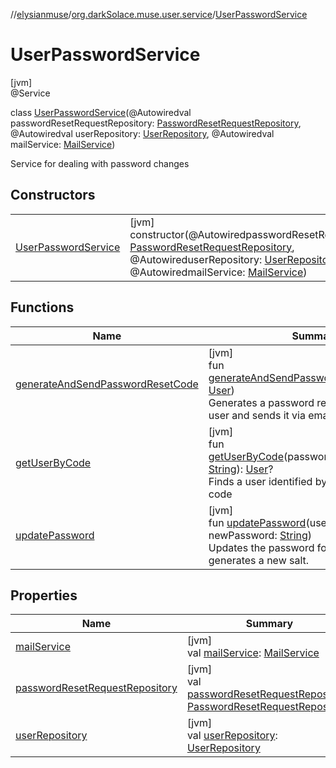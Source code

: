//[elysianmuse](../../../index.md)/[org.darkSolace.muse.user.service](../index.md)/[UserPasswordService](index.md)

# UserPasswordService

[jvm]\
@Service

class [UserPasswordService](index.md)(@Autowiredval passwordResetRequestRepository: [PasswordResetRequestRepository](../../org.darkSolace.muse.user.repository/-password-reset-request-repository/index.md), @Autowiredval userRepository: [UserRepository](../../org.darkSolace.muse.user.repository/-user-repository/index.md), @Autowiredval mailService: [MailService](../../org.darkSolace.muse.mail.service/-mail-service/index.md))

Service for dealing with password changes

## Constructors

| | |
|---|---|
| [UserPasswordService](-user-password-service.md) | [jvm]<br>constructor(@AutowiredpasswordResetRequestRepository: [PasswordResetRequestRepository](../../org.darkSolace.muse.user.repository/-password-reset-request-repository/index.md), @AutowireduserRepository: [UserRepository](../../org.darkSolace.muse.user.repository/-user-repository/index.md), @AutowiredmailService: [MailService](../../org.darkSolace.muse.mail.service/-mail-service/index.md)) |

## Functions

| Name | Summary |
|---|---|
| [generateAndSendPasswordResetCode](generate-and-send-password-reset-code.md) | [jvm]<br>fun [generateAndSendPasswordResetCode](generate-and-send-password-reset-code.md)(user: [User](../../org.darkSolace.muse.user.model/-user/index.md))<br>Generates a password reset code for a given user and sends it via email to the user. |
| [getUserByCode](get-user-by-code.md) | [jvm]<br>fun [getUserByCode](get-user-by-code.md)(passwordConfirmationCode: [String](https://kotlinlang.org/api/latest/jvm/stdlib/kotlin/-string/index.html)): [User](../../org.darkSolace.muse.user.model/-user/index.md)?<br>Finds a user identified by the password reset code |
| [updatePassword](update-password.md) | [jvm]<br>fun [updatePassword](update-password.md)(user: [User](../../org.darkSolace.muse.user.model/-user/index.md), newPassword: [String](https://kotlinlang.org/api/latest/jvm/stdlib/kotlin/-string/index.html))<br>Updates the password for a given user. Also generates a new salt. |

## Properties

| Name | Summary |
|---|---|
| [mailService](mail-service.md) | [jvm]<br>val [mailService](mail-service.md): [MailService](../../org.darkSolace.muse.mail.service/-mail-service/index.md) |
| [passwordResetRequestRepository](password-reset-request-repository.md) | [jvm]<br>val [passwordResetRequestRepository](password-reset-request-repository.md): [PasswordResetRequestRepository](../../org.darkSolace.muse.user.repository/-password-reset-request-repository/index.md) |
| [userRepository](user-repository.md) | [jvm]<br>val [userRepository](user-repository.md): [UserRepository](../../org.darkSolace.muse.user.repository/-user-repository/index.md) |
